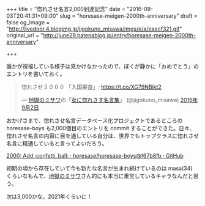 +++
title = "惚れさせ名言2,000到達記念"
date = "2016-09-03T20:41:31+09:00"
slug = "horesase-meigen-2000th-anniversary"
draft = false
og_image = "http://livedoor.4.blogimg.jp/jigokuno_misawa/imgs/e/a/eaecf321.gif"
original_url = "http://june29.hatenablog.jp/entry/horesase-meigen-2000th-anniversary"

+++

<p>誰かが祝福している様子は見かけなかったので、ぼくが静かに「おめでとう」のエントリを書いておく。</p>

<blockquote class="twitter-tweet" data-lang="ja">
<p lang="ja" dir="ltr">惚れさせ２０００ 「入国審査」:  <a href="https://t.co/XG79NBikt2">https://t.co/XG79NBikt2</a></p>— <a class="keyword" href="http://d.hatena.ne.jp/keyword/%C3%CF%B9%F6%A4%CE%A5%DF%A5%B5%A5%EF">地獄のミサワ</a>の「<a class="keyword" href="http://d.hatena.ne.jp/keyword/%BD%F7%A4%CB%B9%FB%A4%EC%A4%B5%A4%B9%CC%BE%B8%C0%BD%B8">女に惚れさす名言集</a>」 (@jigokuno_misawa) <a href="https://twitter.com/jigokuno_misawa/status/771629639294779392">2016年9月2日</a>
</blockquote>


<script async src="//platform.twitter.com/widgets.js" charset="utf-8"></script>


<p>おかげさまで、惚れさせ名言データベース化プロジェクトであるところの horesase-boys も2,000個目のエントリを commit することができた。日々、惚れさせ名言の内容に目を通している自分は、世界でもトップクラスに惚れさせ名言に精通していると言ってよいだろう。</p>

<p><a href="https://github.com/horesase/horesase-boys/commit/f67b8fbf815f35cbac3e6e3998f6895b5d3c5bc6">2000: Add :confetti_ball: · horesase/horesase-boys@f67b8fb · GitHub</a></p>

<p>初期の頃から存在していて今も新たな名言が生まれ続けているのは masa(34) くらいなもんで、<a class="keyword" href="http://d.hatena.ne.jp/keyword/%C3%CF%B9%F6%A4%CE%A5%DF%A5%B5%A5%EF">地獄のミサワ</a>さん的にも本当に重宝しているキャラなんだと思う。</p>

<p>次は3,000かな。2021年くらいに！</p>
